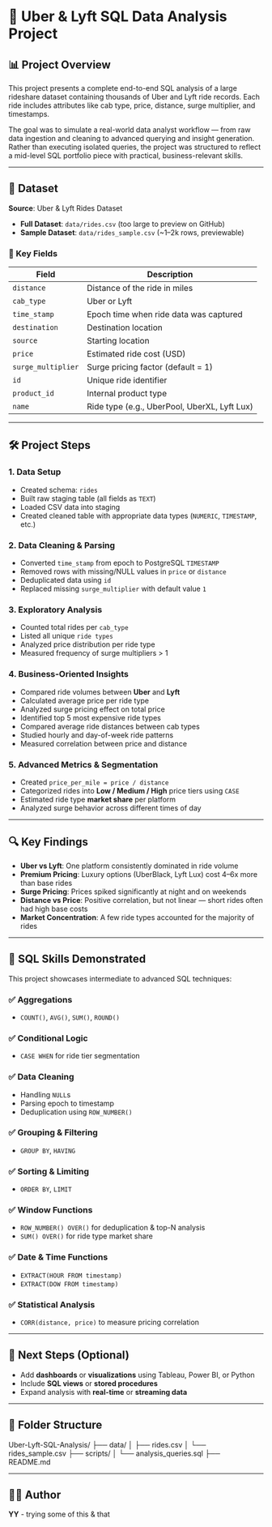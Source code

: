 # 🚕 Uber & Lyft SQL Data Analysis Project

## 📊 Project Overview

This project presents a complete end-to-end SQL analysis of a large rideshare dataset containing thousands of Uber and Lyft ride records. Each ride includes attributes like cab type, price, distance, surge multiplier, and timestamps.

The goal was to simulate a real-world data analyst workflow — from raw data ingestion and cleaning to advanced querying and insight generation. Rather than executing isolated queries, the project was structured to reflect a mid-level SQL portfolio piece with practical, business-relevant skills.

---

## 📁 Dataset

**Source**: Uber & Lyft Rides Dataset  

- **Full Dataset**: `data/rides.csv` (too large to preview on GitHub)  
- **Sample Dataset**: `data/rides_sample.csv` (~1–2k rows, previewable)

### 🔑 Key Fields

| Field            | Description                                               |
|------------------|-----------------------------------------------------------|
| `distance`       | Distance of the ride in miles                             |
| `cab_type`       | Uber or Lyft                                              |
| `time_stamp`     | Epoch time when ride data was captured                    |
| `destination`    | Destination location                                      |
| `source`         | Starting location                                         |
| `price`          | Estimated ride cost (USD)                                 |
| `surge_multiplier` | Surge pricing factor (default = 1)                      |
| `id`             | Unique ride identifier                                    |
| `product_id`     | Internal product type                                     |
| `name`           | Ride type (e.g., UberPool, UberXL, Lyft Lux)             |

---

## 🛠️ Project Steps

### 1. Data Setup
- Created schema: `rides`
- Built raw staging table (all fields as `TEXT`)
- Loaded CSV data into staging
- Created cleaned table with appropriate data types (`NUMERIC`, `TIMESTAMP`, etc.)

### 2. Data Cleaning & Parsing
- Converted `time_stamp` from epoch to PostgreSQL `TIMESTAMP`
- Removed rows with missing/NULL values in `price` or `distance`
- Deduplicated data using `id`
- Replaced missing `surge_multiplier` with default value `1`

### 3. Exploratory Analysis
- Counted total rides per `cab_type`
- Listed all unique `ride types`
- Analyzed price distribution per ride type
- Measured frequency of surge multipliers > 1

### 4. Business-Oriented Insights
- Compared ride volumes between **Uber** and **Lyft**
- Calculated average price per ride type
- Analyzed surge pricing effect on total price
- Identified top 5 most expensive ride types
- Compared average ride distances between cab types
- Studied hourly and day-of-week ride patterns
- Measured correlation between price and distance

### 5. Advanced Metrics & Segmentation
- Created `price_per_mile = price / distance`
- Categorized rides into **Low / Medium / High** price tiers using `CASE`
- Estimated ride type **market share** per platform
- Analyzed surge behavior across different times of day

---

## 🔍 Key Findings

- **Uber vs Lyft**: One platform consistently dominated in ride volume
- **Premium Pricing**: Luxury options (UberBlack, Lyft Lux) cost 4–6x more than base rides
- **Surge Pricing**: Prices spiked significantly at night and on weekends
- **Distance vs Price**: Positive correlation, but not linear — short rides often had high base costs
- **Market Concentration**: A few ride types accounted for the majority of rides

---

## 🧠 SQL Skills Demonstrated

This project showcases intermediate to advanced SQL techniques:

### ✅ Aggregations
- `COUNT()`, `AVG()`, `SUM()`, `ROUND()`

### ✅ Conditional Logic
- `CASE WHEN` for ride tier segmentation

### ✅ Data Cleaning
- Handling `NULL`s
- Parsing epoch to timestamp
- Deduplication using `ROW_NUMBER()`

### ✅ Grouping & Filtering
- `GROUP BY`, `HAVING`

### ✅ Sorting & Limiting
- `ORDER BY`, `LIMIT`

### ✅ Window Functions
- `ROW_NUMBER() OVER()` for deduplication & top-N analysis
- `SUM() OVER()` for ride type market share

### ✅ Date & Time Functions
- `EXTRACT(HOUR FROM timestamp)`
- `EXTRACT(DOW FROM timestamp)`

### ✅ Statistical Analysis
- `CORR(distance, price)` to measure pricing correlation

---

## 📌 Next Steps (Optional)
- Add **dashboards** or **visualizations** using Tableau, Power BI, or Python
- Include **SQL views** or **stored procedures**
- Expand analysis with **real-time** or **streaming data**
---

## 📂 Folder Structure
Uber-Lyft-SQL-Analysis/
├── data/
│ ├── rides.csv
│ └── rides_sample.csv
├── scripts/
│ └── analysis_queries.sql
├── README.md

---

## 🧑‍💻 Author
**YY** - trying some of this & that
